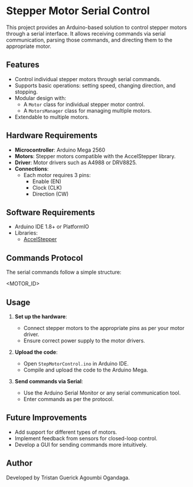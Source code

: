# Stepper Motor Serial Control

This project provides an Arduino-based solution to control stepper motors through a serial interface. It allows receiving commands via serial communication, parsing those commands, and directing them to the appropriate motor.

## Features

- Control individual stepper motors through serial commands.
- Supports basic operations: setting speed, changing direction, and stopping.
- Modular design with:
  - A `Motor` class for individual stepper motor control.
  - A `MotorsManager` class for managing multiple motors.
- Extendable to multiple motors.

## Hardware Requirements

- **Microcontroller**: Arduino Mega 2560
- **Motors**: Stepper motors compatible with the AccelStepper library.
- **Driver**: Motor drivers such as A4988 or DRV8825.
- **Connections**:
  - Each motor requires 3 pins:
    - Enable (EN)
    - Clock (CLK)
    - Direction (CW)

## Software Requirements

- Arduino IDE 1.8+ or PlatformIO
- Libraries:
  - [AccelStepper](https://www.airspayce.com/mikem/arduino/AccelStepper/)

## Commands Protocol

The serial commands follow a simple structure:

<MOTOR_ID> <VALUE>

## Usage

1. **Set up the hardware**:
   - Connect stepper motors to the appropriate pins as per your motor driver.
   - Ensure correct power supply to the motor drivers.

2. **Upload the code**:
   - Open `StepMotorControl.ino` in Arduino IDE.
   - Compile and upload the code to the Arduino Mega.

3. **Send commands via Serial**:
   - Use the Arduino Serial Monitor or any serial communication tool.
   - Enter commands as per the protocol.

## Future Improvements

- Add support for different types of motors.
- Implement feedback from sensors for closed-loop control.
- Develop a GUI for sending commands more intuitively.

## Author

Developed by Tristan Guerick Agoumbi Ogandaga.
